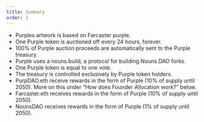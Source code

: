 ```yaml
---
title: Summary
order: 1
---
```


- Purples artwork is based on Farcaster purple.
- One Purple token is auctioned off every 24 hours, forever.
- 100% of Purple auction proceeds are automatically sent to the Purple treasury.
- Purple uses a nouns.build, a protocol for building Nouns DAO forks.
- One Purple token is equal to one vote.
- The treasury is controlled exclusively by Purple token holders.
- PurpDAO.eth receive rewards in the form of Purple (10% of supply until 2050). More on this under “How does Founder Allocation work?” below.
- Farcaster.eth receives rewards in the form of Purple (10% of supply until 2050).
- NounsDAO receives rewards in the form of Purple (1% of supply until 2050).
